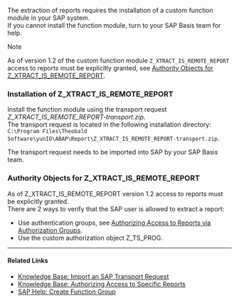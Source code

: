 The extraction of reports requires the installation of a custom function module in your SAP system.\
If you cannot install the function module, turn to your SAP Basis team for help.

Note

As of version 1.2 of the custom function module `Z_XTRACT_IS_REMOTE_REPORT` access to reports must be explicitly granted, see [Authority Objects for Z_XTRACT_IS_REMOTE_REPORT](#authority-objects-for-z_xtract_is_remote_report).

### Installation of Z_XTRACT_IS_REMOTE_REPORT

Install the function module using the transport request *Z_XTRACT_IS_REMOTE_REPORT-transport.zip*.\
The transport request is located in the following installation directory: `C:\Program Files\Theobald Software\yunIO\ABAP\Report\Z_XTRACT_IS_REMOTE_REPORT-transport.zip`.

The transport request needs to be imported into SAP by your SAP Basis team.

### Authority Objects for Z_XTRACT_IS_REMOTE_REPORT

As of Z_XTRACT_IS_REMOTE_REPORT version 1.2 access to reports must be explicitly granted.\
There are 2 ways to verify that the SAP user is allowed to extract a report:

- Use authentication groups, see [Authorizing Access to Reports via Authorization Groups](../../../knowledge-base/authorize-access-to-specific-reports/).
- Use the custom authorization object Z_TS_PROG.

______________________________________________________________________

#### Related Links

- [Knowledge Base: Import an SAP Transport Request](../../../knowledge-base/import-an-sap-transport-request/)
- [Knowledge Base: Authorizing Access to Specific Reports](../../../knowledge-base/authorize-access-to-specific-reports/)
- [SAP Help: Create Function Group](https://help.sap.com/viewer/bd833c8355f34e96a6e83096b38bf192/7.52.0/en-US/d1801ef5454211d189710000e8322d00.html)
